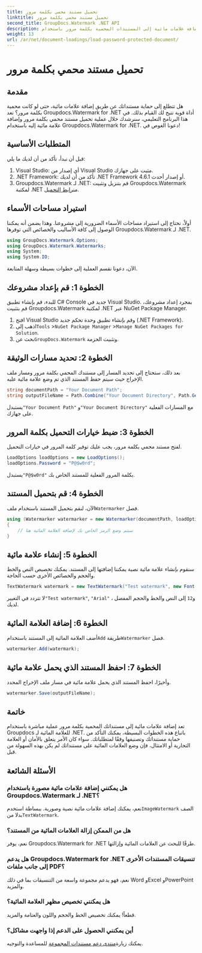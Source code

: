 ```yaml
---
title: تحميل مستند محمي بكلمة مرور
linktitle: تحميل مستند محمي بكلمة مرور
second_title: GroupDocs.Watermark .NET API
description: تعرف على كيفية إضافة علامات مائية إلى المستندات المحمية بكلمة مرور باستخدام Groupdocs لـ .NET من خلال دليلنا خطوة بخطوة. قم بتأمين ملفاتك وعلامتها التجارية بسهولة.
weight: 13
url: /ar/net/document-loadings/load-password-protected-document/
---
```


# تحميل مستند محمي بكلمة مرور

## مقدمة
هل تتطلع إلى حماية مستنداتك عن طريق إضافة علامات مائية، حتى لو كانت محمية بكلمة مرور؟ تعد Groupdocs.Watermark for .NET أداة قوية تتيح لك القيام بذلك. في هذا البرنامج التعليمي، سنرشدك خلال عملية تحميل مستند محمي بكلمة مرور وإضافة علامة مائية إليه باستخدام Groupdocs.Watermark for .NET. دعونا الغوص في!
## المتطلبات الأساسية
قبل أن نبدأ، تأكد من أن لديك ما يلي:
1. Visual Studio: أي إصدار من Visual Studio مثبت على جهازك.
2. .NET Framework: تأكد من أن لديك .NET Framework 4.6.1 أو إصدار أحدث.
3. Groupdocs.Watermark لـ .NET: قم بتنزيل وتثبيت Groupdocs.Watermark لمكتبة .NET من[رابط التحميل](https://releases.groupdocs.com/Watermark/net/).
## استيراد مساحات الأسماء
أولاً، نحتاج إلى استيراد مساحات الأسماء الضرورية إلى مشروعنا. وهذا يضمن أنه يمكننا الوصول إلى كافة الأساليب والخصائص التي توفرها Groupdocs.Watermark لـ .NET.
```csharp
using GroupDocs.Watermark.Options;
using GroupDocs.Watermark.Watermarks;
using System;
using System.IO;
```
الآن، دعونا نقسم العملية إلى خطوات بسيطة وسهلة المتابعة.
## الخطوة 1: قم بإعداد مشروعك
للبدء، قم بإنشاء تطبيق C# Console جديد في Visual Studio. بمجرد إعداد مشروعك، قم بتثبيت Groupdocs.Watermark لمكتبة .NET عبر NuGet Package Manager.
1. افتح Visual Studio وقم بإنشاء تطبيق وحدة تحكم جديد (.NET Framework).
2.  اذهب إلى`Tools` >`NuGet Package Manager` >`Manage NuGet Packages for Solution`.
3.  بحث عن`GroupDocs.Watermark` وتثبيت الحزمة.
## الخطوة 2: تحديد مسارات الوثيقة
بعد ذلك، ستحتاج إلى تحديد المسار إلى مستندك المحمي بكلمة مرور ومسار ملف الإخراج حيث سيتم حفظ المستند الذي تم وضع علامة مائية عليه.
```csharp
string documentPath = "Your Document Path";
string outputFileName = Path.Combine("Your Document Directory", Path.GetFileName(documentPath));
```
 يستبدل`"Your Document Path"` و`"Your Document Directory"` مع المسارات الفعلية على جهازك.
## الخطوة 3: ضبط خيارات التحميل بكلمة المرور
لفتح مستند محمي بكلمة مرور، يجب عليك توفير كلمة المرور في خيارات التحميل.
```csharp
LoadOptions loadOptions = new LoadOptions();
loadOptions.Password = "P@$w0rd";
```
 يستبدل`"P@$w0rd"` بكلمة المرور الفعلية للمستند الخاص بك.
## الخطوة 4: قم بتحميل المستند
 الآن، لنقم بتحميل المستند باستخدام ملف`Watermarker` فصل.
```csharp
using (Watermarker watermarker = new Watermarker(documentPath, loadOptions))
{
    // سيتم وضع الرمز الخاص بك لإضافة العلامة المائية هنا
}
```
## الخطوة 5: إنشاء علامة مائية
سنقوم بإنشاء علامة مائية نصية يمكننا إضافتها إلى المستند. يمكنك تخصيص النص والخط والحجم والخصائص الأخرى حسب الحاجة.
```csharp
TextWatermark watermark = new TextWatermark("Test watermark", new Font("Arial", 12));
```
 لا تتردد في التغيير`"Test watermark"`, `"Arial"` ، و`12` إلى النص والخط والحجم المفضل لديك.
## الخطوة 6: إضافة العلامة المائية
 أضف العلامة المائية إلى المستند باستخدام`Add` طريقة`Watermarker` فصل.
```csharp
watermarker.Add(watermark);
```
## الخطوة 7: احفظ المستند الذي يحمل علامة مائية
وأخيرًا، احفظ المستند الذي يحمل علامة مائية في مسار ملف الإخراج المحدد.
```csharp
watermarker.Save(outputFileName);
```
## خاتمة
تعد إضافة علامات مائية إلى مستنداتك المحمية بكلمة مرور عملية مباشرة باستخدام Groupdocs للعلامة المائية لـ .NET. باتباع هذه الخطوات البسيطة، يمكنك التأكد من حماية مستنداتك وتصنيفها وفقًا لمتطلباتك. سواء كان الأمر يتعلق بالأمان أو العلامة التجارية أو الامتثال، فإن وضع العلامات المائية على مستنداتك لم يكن بهذه السهولة من قبل.
## الأسئلة الشائعة
### هل يمكنني إضافة علامات مائية مصورة باستخدام Groupdocs.Watermark لـ .NET؟
 نعم، يمكنك إضافة علامات مائية نصية وصورية. ببساطة استخدم`ImageWatermark` الصف بدلا من`TextWatermark`.
### هل من الممكن إزالة العلامات المائية من المستند؟
نعم، يوفر Groupdocs.Watermark for .NET طرقًا للبحث عن العلامات المائية وإزالتها.
### هل يدعم Groupdocs.Watermark for .NET تنسيقات المستندات الأخرى إلى جانب ملفات PDF؟
نعم، فهو يدعم مجموعة واسعة من التنسيقات بما في ذلك Word وExcel وPowerPoint والمزيد.
### هل يمكنني تخصيص مظهر العلامة المائية؟
قطعاً! يمكنك تخصيص الخط والحجم واللون والعتامة والمزيد.
### أين يمكنني الحصول على الدعم إذا واجهت مشاكل؟
 يمكنك زيارة[منتدى دعم مستندات المجموعة](https://forum.groupdocs.com/c/watermark/19) للمساعدة والتوجيه.
